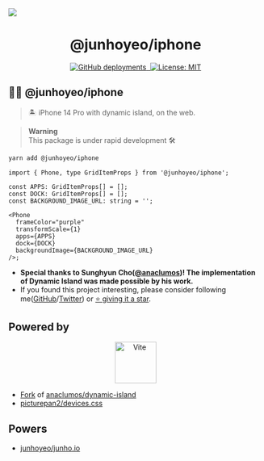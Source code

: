 <a href="https://iphone.junho.io">
  <img src="https://iphone.junho.io/og-image.png" />
</a>

<p align="center">
  <h1 align="center">
    @junhoyeo/iphone
  </h1>
</p>

<p align="center">
  <a href="https://iphone.junho.io">
    <img alt="GitHub deployments" src="https://img.shields.io/github/deployments/junhoyeo/iphone/production?color=%23000000&label=deploy&logo=Vercel&logoColor=white&style=for-the-badge&labelColor=000" />
  </a>
   <a aria-label="NPM version" href="https://www.npmjs.com/package/@junhoyeo/iphone">
    <img alt="" src="https://img.shields.io/npm/v/@junhoyeo/iphone.svg?style=for-the-badge&labelColor=000000">
  </a>
  <a href="https://opensource.org/licenses/MIT">
    <img alt="License: MIT" src="https://img.shields.io/badge/License-MIT-brightgreen.svg?style=for-the-badge&labelColor=000" />
  </a>
</p>

## 🏴‍☠️ @junhoyeo/iphone

> 🏝️ iPhone 14 Pro with dynamic island, on the web.

> **Warning**<br/>
> This package is under rapid development 🛠

```bash
yarn add @junhoyeo/iphone
```

```tsx
import { Phone, type GridItemProps } from '@junhoyeo/iphone';

const APPS: GridItemProps[] = [];
const DOCK: GridItemProps[] = [];
const BACKGROUND_IMAGE_URL: string = '';

<Phone
  frameColor="purple"
  transformScale={1}
  apps={APPS}
  dock={DOCK}
  backgroundImage={BACKGROUND_IMAGE_URL}
/>;
```

- **Special thanks to Sunghyun Cho([@anaclumos](https://github.com/anaclumos))! The implementation of Dynamic Island was made possible by his work.**
- If you found this project interesting, please consider following me([GitHub](https://github.com/junhoyeo)/[Twitter](https://twitter.com/_junhoyeo)) or [⭐️ giving it a star](https://github.com/junhoyeo/iphone/stargazers).

## Powered by

<p align="center">
  <a href="https://vitejs.dev">
    <img alt="Vite" src="https://camo.githubusercontent.com/61e102d7c605ff91efedb9d7e47c1c4a07cef59d3e1da202fd74f4772122ca4e/68747470733a2f2f766974656a732e6465762f6c6f676f2e737667" height="82px" />
  </a>
</p>

- [Fork](https://github.com/junhoyeo/dynamic-island) of [anaclumos/dynamic-island](https://github.com/anaclumos/dynamic-island)
- [picturepan2/devices.css](https://github.com/picturepan2/devices.css)

## Powers

- [junhoyeo/junho.io](https://github.com/junhoyeo/junho.io)
